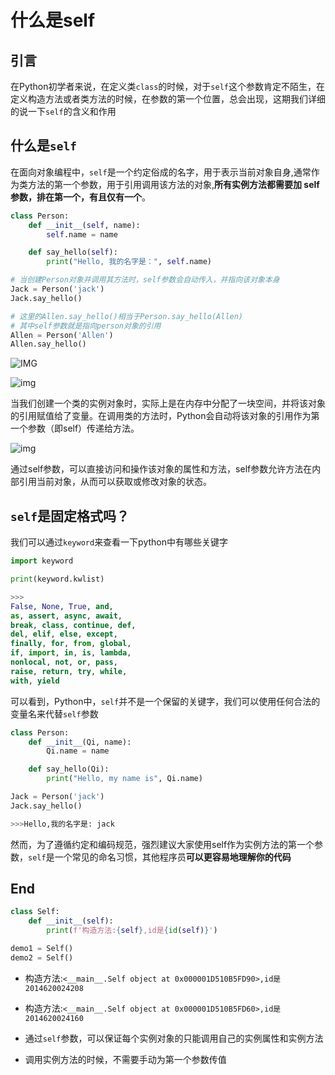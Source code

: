 # 什么是self

## 引言

在Python初学者来说，在定义类`class`的时候，对于`self`这个参数肯定不陌生，在定义构造方法或者类方法的时候，在参数的第一个位置，总会出现，这期我们详细的说一下`self`的含义和作用

## 什么是`self`

在面向对象编程中，`self`是一个约定俗成的名字，用于表示当前对象自身,通常作为类方法的第一个参数，用于引用调用该方法的对象,**所有实例方法都需要加 self 参数，排在第一个，有且仅有一个**。

```python
class Person:
    def __init__(self, name):
        self.name = name

    def say_hello(self):
        print("Hello, 我的名字是：", self.name)

# 当创建Person对象并调用其方法时，self参数会自动传入，并指向该对象本身        
Jack = Person('jack')
Jack.say_hello()

# 这里的Allen.say_hello()相当于Person.say_hello(Allen)
# 其中self参数就是指向person对象的引用
Allen = Person('Allen')
Allen.say_hello()
```

![IMG](https://img-blog.csdnimg.cn/3337ebe31a164374b7a193f31e02396e.png)

![img](https://img-blog.csdnimg.cn/c27b71a28a7c43659f30b6065a328d0f.png)

当我们创建一个类的实例对象时，实际上是在内存中分配了一块空间，并将该对象的引用赋值给了变量。在调用类的方法时，Python会自动将该对象的引用作为第一个参数（即self）传递给方法。

![img](https://img-blog.csdnimg.cn/41f347331e70415c8236ffcf3c938906.png)

通过self参数，可以直接访问和操作该对象的属性和方法，self参数允许方法在内部引用当前对象，从而可以获取或修改对象的状态。

## `self`是固定格式吗？

我们可以通过`keyword`来查看一下python中有哪些关键字

```python 
import keyword

print(keyword.kwlist)

>>>
False, None, True, and,
as, assert, async, await,
break, class, continue, def,
del, elif, else, except,
finally, for, from, global,
if, import, in, is, lambda,
nonlocal, not, or, pass,
raise, return, try, while,
with, yield
```

可以看到，Python中，`self`并不是一个保留的关键字，我们可以使用任何合法的变量名来代替`self`参数

```python
class Person:
    def __init__(Qi, name):
        Qi.name = name

    def say_hello(Qi):
        print("Hello, my name is", Qi.name)

Jack = Person('jack')
Jack.say_hello()

>>>Hello,我的名字是: jack
```

然而，为了遵循约定和编码规范，强烈建议大家使用self作为实例方法的第一个参数，`self`是一个常见的命名习惯，其他程序员**可以更容易地理解你的代码**

## End

```python 
class Self:
    def __init__(self):
        print(f'构造方法:{self},id是{id(self)}')

demo1 = Self()
demo2 = Self()
```

- 构造方法:`<__main__.Self object at 0x000001D510B5FD90>,id是2014620024208`
- 构造方法:`<__main__.Self object at 0x000001D510B5FD60>,id是2014620024160`

- 通过`self`参数，可以保证每个实例对象的只能调用自己的实例属性和实例方法
- 调用实例方法的时候，不需要手动为第一个参数传值